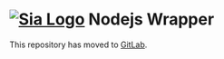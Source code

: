 # [![Sia Logo](http://sia.tech/img/svg/sia-green-logo.svg)](http://sia.tech/) Nodejs Wrapper

This repository has moved to [GitLab](https://gitlab.com/NebulousLabs/Nodejs-Sia).
